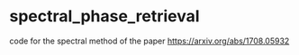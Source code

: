# spectral_phase_retrieval
code for the spectral method of the paper https://arxiv.org/abs/1708.05932
